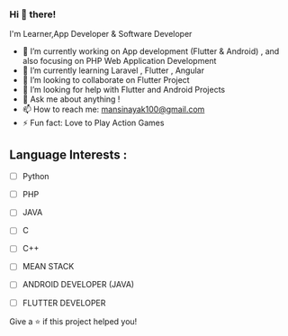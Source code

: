 
### Hi 👋 there! 
I'm Learner,App Developer & Software Developer 
 
- 🔭 I’m currently working on App development (Flutter & Android) , and also focusing on PHP Web Application Development
- 🌱 I’m currently learning Laravel , Flutter , Angular
- 👯 I’m looking to collaborate on Flutter Project
- 🤔 I’m looking for help with Flutter and Android Projects
- 💬 Ask me about anything !
- 📫 How to reach me: <a href="mansinayak100@gmail.com">mansinayak100@gmail.com </a>
- ⚡ Fun fact: Love to Play Action Games 



## Language Interests :

- [ ] Python
- [ ] PHP
- [ ] JAVA
- [ ] C
- [ ] C++
- [ ] MEAN STACK
- [ ] ANDROID DEVELOPER (JAVA)
- [ ] FLUTTER DEVELOPER



Give a ⭐️ if this project helped you!


